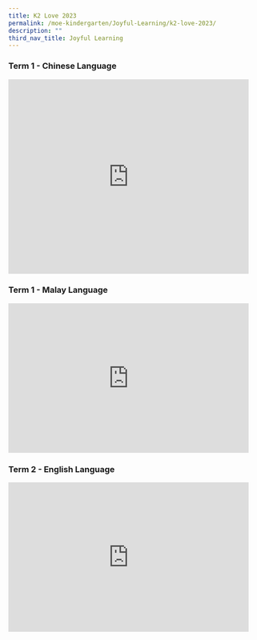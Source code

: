 ```yaml
---
title: K2 Love 2023
permalink: /moe-kindergarten/Joyful-Learning/k2-love-2023/
description: ""
third_nav_title: Joyful Learning
---
```

### Term 1 - Chinese Language

<iframe src="https://docs.google.com/presentation/d/e/2PACX-1vQlyDMEdruHWtkKESkIgKFtXkRylHIo4zOJDGyQ2FuyaJP0uqFqrMCTaF7ADDImWYWVgPADv0yVrf-4/embed?start=true&amp;loop=true&amp;delayms=3000" frameborder="0" width="480" height="389" allowfullscreen="true"></iframe>

### Term 1 - Malay Language
<iframe src="https://docs.google.com/presentation/d/e/2PACX-1vRRtotd_vnd2L_OVz3l0RNqG8LE_Ce2aczByhP23bBxKvANmg9VvHEUwsKg7fLg2xqmcOnAut1lLMdm/embed?start=true&amp;loop=true&amp;delayms=3000" frameborder="0" width="480" height="299" allowfullscreen="true"></iframe>

### Term 2 - English Language
<iframe src="https://docs.google.com/presentation/d/e/2PACX-1vTQiB7sKJ5tD6KQOUJFa99BnPAb5A0e3c3Iw2yG7Da5NRVhvTYvauSMOHde2TQ6BUGHl3i44iCY2HT5/embed?start=true&amp;loop=true&amp;delayms=3000" frameborder="0" width="480" height="299" allowfullscreen="true"></iframe>